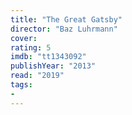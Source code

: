 ```yaml
---
title: "The Great Gatsby"
director: "Baz Luhrmann"
cover: 
rating: 5
imdb: "tt1343092"
publishYear: "2013"
read: "2019"
tags:
- 
---
```

